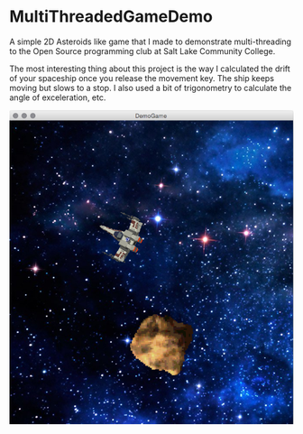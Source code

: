 # MultiThreadedGameDemo
A simple 2D Asteroids like game that I made to demonstrate multi-threading to the Open Source programming club at Salt Lake Community College.

The most interesting thing about this project is the way I calculated the drift of your spaceship once you release the movement key. The ship keeps moving but slows to a stop. I also used a bit of trigonometry to calculate the angle of exceleration, etc.

![screen shot](https://github.com/WriterZephos/MultiThreadedGameDemo/blob/master/GameDemo.png?raw=true)

